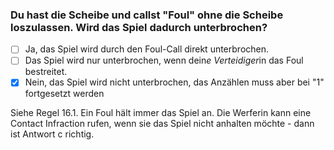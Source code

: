 ### Du hast die Scheibe und callst "Foul" ohne die Scheibe loszulassen. Wird das Spiel dadurch unterbrochen?

- [ ] Ja, das Spiel wird durch den Foul-Call direkt unterbrochen.
- [ ] Das Spiel wird nur unterbrochen, wenn dein*e Verteidiger*in das Foul bestreitet.
- [x] Nein, das Spiel wird nicht unterbrochen, das Anzählen muss aber bei "1" fortgesetzt werden

Siehe Regel 16.1. Ein Foul hält immer das Spiel an. Die Werferin kann eine Contact Infraction rufen, wenn sie das Spiel nicht anhalten möchte - dann ist Antwort c richtig.
